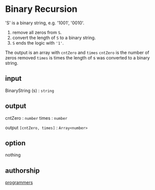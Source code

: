 # Binary Recursion
'S' is a binary string, e.g. '1001', '0010'.

1. remove all zeros from `S`. 
2. convert the length of `S` to a binary string.
3. `S` ends the logic with `'1'`.

The output is an array with  `cntZero` and `times`
`cntZero` is the number of zeros removed
`times` is times the length of s was converted to a binary string.
## input
BinaryString (s) : `string`

## output
cntZero : `number`
times : `number`

output `[cntZero, times]` : `Array<number>`

## option
nothing
## authorship
[programmers](https://programmers.co.kr/learn/courses/30/lessons/70129)